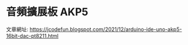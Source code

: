 # 音頻擴展板 AKP5

文章網址: https://jcodefun.blogspot.com/2021/12/arduino-ide-uno-akp5-16bit-dac-pt8211.html
